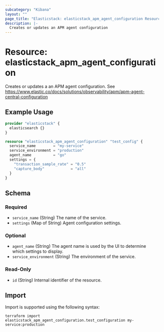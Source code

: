 ```yaml
---
subcategory: "Kibana"
layout: ""
page_title: "Elasticstack: elasticstack_apm_agent_configuration Resource"
description: |-
  Creates or updates an APM agent configuration
---
```


# Resource: elasticstack_apm_agent_configuration

Creates or updates a an APM agent configuration. See https://www.elastic.co/docs/solutions/observability/apm/apm-agent-central-configuration

## Example Usage

```terraform
provider "elasticstack" {
  elasticsearch {}
}

resource "elasticstack_apm_agent_configuration" "test_config" {
  service_name        = "my-service"
  service_environment = "production"
  agent_name          = "go"
  settings = {
    "transaction_sample_rate" = "0.5"
    "capture_body"            = "all"
  }
}
```

<!-- schema generated by tfplugindocs -->
## Schema

### Required

- `service_name` (String) The name of the service.
- `settings` (Map of String) Agent configuration settings.

### Optional

- `agent_name` (String) The agent name is used by the UI to determine which settings to display.
- `service_environment` (String) The environment of the service.

### Read-Only

- `id` (String) Internal identifier of the resource.

## Import

Import is supported using the following syntax:

```shell
terraform import elasticstack_apm_agent_configuration.test_configuration my-service:production
```
